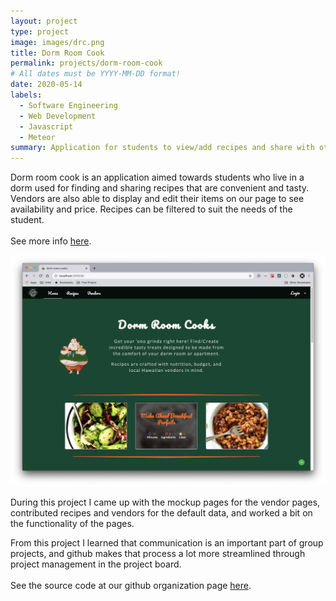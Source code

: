 ```yaml
---
layout: project
type: project
image: images/drc.png
title: Dorm Room Cook
permalink: projects/dorm-room-cook
# All dates must be YYYY-MM-DD format!
date: 2020-05-14
labels:
  - Software Engineering
  - Web Development
  - Javascript
  - Meteor
summary: Application for students to view/add recipes and share with other students.
---
```


Dorm room cook is an application aimed towards students who live in a dorm used for finding and sharing recipes that are convenient and tasty. Vendors are also able to display and edit their items on our page to see availability and price. Recipes can be filtered to suit the needs of the student.
<br>
<br>
See more info <a href="https://dorm-room-cook.github.io/">here</a>.

  <img class="ui image" src="../images/landing-intro-featured.png">

During this project I came up with the mockup pages for the vendor pages, contributed recipes and vendors for the default data, and worked a bit on the functionality of the pages. 

From this project I learned that communication is an important part of group projects, and github makes that process a lot more streamlined through project management in the project board. 
<br>
<br>
See the source code at our github organization page <a href="https://github.com/dorm-room-cook">here</a>.


